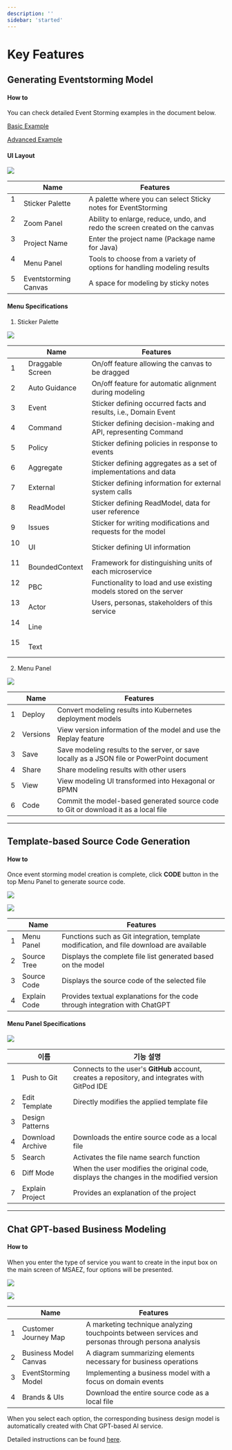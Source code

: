 ```yaml
---
description: ''
sidebar: 'started'
---
```

# Key Features

## Generating Eventstorming Model

#### How to

You can check detailed Event Storming examples in the document below.

[Basic Example](https://intro-kor.msaez.io/tool/event-storming-tool/) 

[Advanced Example](https://intro-kor.msaez.io/tool/google-drive-examples/)

#### UI Layout

![](../../src/img/features/fimage1.png)

|  | Name                | Features              |
|------|---------------------|----------------------------------------------------------------------- |
| 1    &nbsp;| Sticker Palette     | A palette where you can select Sticky notes for EventStorming |
| 2    &nbsp;| Zoom Panel          | Ability to enlarge, reduce, undo, and redo the screen created on the canvas |
| 3    &nbsp;| Project Name        | Enter the project name (Package name for Java) |
| 4    &nbsp;| Menu Panel             | Tools to choose from a variety of options for handling modeling results |
| 5    &nbsp;| Eventstorming Canvas     | A space for modeling by sticky notes |

#### Menu Specifications

1. Sticker Palette

![](../../src/img/features/fimage2.png)

|  | Name                | Features     |
|------|---------------------|----------------------------------------------------------------------- |
| 1    &nbsp;| Draggable Screen     | On/off feature allowing the canvas to be dragged |
| 2    &nbsp;| Auto Guidance          | On/off feature for automatic alignment during modeling |
| 3    &nbsp;| Event        | Sticker defining occurred facts and results, i.e., Domain Event |
| 4    &nbsp;| Command             | Sticker defining decision-making and API, representing Command |
| 5    &nbsp;| Policy     | Sticker defining policies in response to events |
| 6    &nbsp;| Aggregate     | Sticker defining aggregates as a set of implementations and data |
| 7    &nbsp;| External          | Sticker defining information for external system calls |
| 8    &nbsp;| ReadModel        | Sticker defining ReadModel, data for user reference |
| 9    &nbsp;| Issues             | Sticker for writing modifications and requests for the model |
| 10    &nbsp;| UI     | Sticker defining UI information |
| 11   &nbsp;| BoundedContext     | Framework for distinguishing units of each microservice |
| 12    &nbsp;| PBC          | Functionality to load and use existing models stored on the server |
| 13    &nbsp;| Actor        | Users, personas, stakeholders of this service |
| 14    &nbsp;| Line             |  |
| 15    &nbsp;| Text     |  |

2. Menu Panel

![](../../src/img/features/fimage3.png)

|  | Name                | Features |
|------|---------------------|----------------------------------------------------------------------- |
| 1  | Deploy | Convert modeling results into Kubernetes deployment models |
| 2  | Versions | View version information of the model and use the Replay feature |
| 3  | Save | Save modeling results to the server, or save locally as a JSON file or PowerPoint document |
| 4  | Share | Share modeling results with other users |
| 5  | View | View modeling UI transformed into Hexagonal or BPMN |
| 6  | Code | Commit the model-based generated source code to Git or download it as a local file |

---

## Template-based Source Code Generation

#### How to

Once event storming model creation is complete, click **CODE** button in the top Menu Panel to generate source code.

![](../../src/img/features/fimage4.png)

![](../../src/img/features/fimage5.png)

|  | Name                | Features   |
|------|---------------------|----------------------------------------------------------------------- |
| 1  | Menu Panel | Functions such as Git integration, template modification, and file download are available |
| 2  | Source Tree | Displays the complete file list generated based on the model |
| 3  | Source Code | Displays the source code of the selected file |
| 4  | Explain Code | Provides textual explanations for the code through integration with ChatGPT |

#### Menu Panel Specifications

![](../../src/img/features/fimage7.png)

|  | 이름                | 기능 설명                                                              |
|------|---------------------|----------------------------------------------------------------------- |
| 1  | Push to Git | Connects to the user's **GitHub** account, creates a repository, and integrates with GitPod IDE |
| 2  | Edit Template | Directly modifies the applied template file |
| 3  | Design Patterns | |
| 4  | Download Archive | Downloads the entire source code as a local file |
| 5  | Search | Activates the file name search function |
| 6  | Diff Mode | When the user modifies the original code, displays the changes in the modified version |
| 7  | Explain Project | Provides an explanation of the project |

---

## Chat GPT-based Business Modeling

#### How to

When you enter the type of service you want to create in the input box on the main screen of MSAEZ, four options will be presented.

![](../../src/img/features/fimage8.png) 

![](../../src/img/features/fimage9.png)

|  | Name               | Features  |
|------|---------------------|----------------------------------------------------------------------- |
| 1 | Customer Journey Map | A marketing technique analyzing touchpoints between services and personas through persona analysis |
| 2 | Business Model Canvas | A diagram summarizing elements necessary for business operations |
| 3 | EventStorming Model | Implementing a business model with a focus on domain events |
| 4 | Brands & UIs | Download the entire source code as a local file |

When you select each option, the corresponding business design model is automatically created with Chat GPT-based AI service.

Detailed instructions can be found [here](https://intro-kor.msaez.io/tool/chat-gpt/).